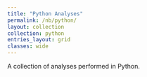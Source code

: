 ```yaml
---
title: "Python Analyses"
permalink: /nb/python/
layout: collection
collection: python
entries_layout: grid
classes: wide
---
```


A collection of analyses performed in Python.
